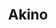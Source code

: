 ---
layout: place
title: "Akino"
permalink: /new-york/elmhurst/akino.html
stateAbbr: NY
stateName: New York
cityName: Elmhurst
seo:
  name: "Akino"
  type: Restaurant
  links: https://www.akinonewyork.com/
description: "An extensive menu of causal Japanese udon, donburi, & sushi in a modern, industrial dining room. Akino serves delicious sushi in Elmhurst, New York. Try fresh Japanese dishes for a great dining experience. Available for takeout, delivery, lunch, and dinner."
place_id: ChIJc6fmxaxfwokRnKatMHUC1PA
photos:
  - name: >-
      places/ChIJc6fmxaxfwokRnKatMHUC1PA/photos/AeeoHcKWeBcj8mY-bb8A-4e3o1nzqCOFEb4IlbGSm-uKbKUpN2f95PahMipboB6jkwWO821mt0gKL6HBweSV5kUyubtqFa5ws6ZrxHEH5NH_lq0yOPV4QaCWzbzsu3dJAm6ijUOkEvnceVjB8ET1R7L6C8WRAZfFpkNnX21V_tSlazKFBHhhibQvEzj8VHBUCBdMvclEi2SVLUwLgBnj_E4baTCc3ItG86e6_dNGFXr159MzUhlklEIknkxNuemkiRltD_cUobUQtCWMt3S4nIFn-rdhI0R1d53G7DlQN8Q8oWOzG7WTP43rmFpYPAEmrd5x-9RI8dDoij7dB_XxlkiOHqPi7CNgHtPqaHZofpvfAnI-QGKTaEgeHTllcbpLbCDUaUQjSbmpYVVf01eMV2wOfxl6vvCTjgfLpHPl2goXfG-fJJ4
    widthPx: 4032
    heightPx: 3024
    authorAttributions:
      - displayName: Han Thu
        uri: https://maps.google.com/maps/contrib/106119741715819873611
        photoUri: >-
          https://lh3.googleusercontent.com/a-/ALV-UjXBOnl6ngk4C_qXeR6YUe7rcGZVAOd8t90RfOrYsI1yBnZrrnvg-Q=s100-p-k-no-mo
    flagContentUri: >-
      https://www.google.com/local/imagery/report/?cb_client=maps_api_places.places_api&image_key=!1e10!2sCIHM0ogKEICAgICi44b01AE&hl=en-US
    googleMapsUri: >-
      https://www.google.com/maps/place//data=!3m4!1e2!3m2!1sCIHM0ogKEICAgICi44b01AE!2e10!4m2!3m1!1s0x89c25facc5e6a773:0xf0d4027530ada69c
  - name: >-
      places/ChIJc6fmxaxfwokRnKatMHUC1PA/photos/AeeoHcJrcoan_91OxSbHMbD6pBUhxpzDUR43df8a9o3UfP43uiQxMFrsx4HdXGnllsBuASZkm0njgI2DA5t-HIqwpC2JiIOWsPMnvNuXuASmnD5kJmMkSTzzq02qO3DSX2bG9PCIlxFlbeH14yq-KxchuZUOjLiGd1d1xzJC8-RjF9HzMExtOOd5ZpbLx-gtADxQC_Nmp9d9HYGzDQCa0kRMoCOqjQq-DmbqNcEL7Es0OJFEDsdvSRYnBwqtF8ttb2dUm946FhJggUB6K2aGkw1iJpuULXN52FnpOgxzd8437snAXg
    widthPx: 1000
    heightPx: 750
    authorAttributions:
      - displayName: Akino
        uri: https://maps.google.com/maps/contrib/102034561832410557527
        photoUri: >-
          https://lh3.googleusercontent.com/a-/ALV-UjXydb1Q6RgjOv5-dbptNiqSLr6QTjhtD-VnlSKTf6_PgESFnjo=s100-p-k-no-mo
    flagContentUri: >-
      https://www.google.com/local/imagery/report/?cb_client=maps_api_places.places_api&image_key=!1e10!2sAF1QipNz7CM9NaFbXaGE5YNXZ3rVa-OK4-BdrzJrT8ES&hl=en-US
    googleMapsUri: >-
      https://www.google.com/maps/place//data=!3m4!1e2!3m2!1sAF1QipNz7CM9NaFbXaGE5YNXZ3rVa-OK4-BdrzJrT8ES!2e10!4m2!3m1!1s0x89c25facc5e6a773:0xf0d4027530ada69c
  - name: >-
      places/ChIJc6fmxaxfwokRnKatMHUC1PA/photos/AeeoHcJbMJidO2p6N6hvcbYI7uZRHQ9gkLObeKjJpbCRgiuXekGRgtZI2JrpOa8whMI1Jsyv_ts-gtXnDrhvgCC6NqGRva0-duRDjzXvLnCINSwgUbbA4RVmJUVDOUKeMk5t19XbvXtCuQOzVYMdJT5WQ2DDvEE_pCy7mu54WYmWWoBXL-iLthaii9o5JcijH_OyIN767UyrunW4YTqwPmJtId_N_Q0QF0oCzU5KMxbObMtIg0Gh3JkREdyLjYQdTpFcqY1wRR-YNd7Z5kJZ1WEv6MfbMBXwd5WoLpyNG4MIeJRAQfRdtPw-R2aalC3whvbRGmZ_NLUE_eec59b4aRYLZMO6Kq91YqNokI5E5P49RI3u-ulQe93NJf4fTL1FwBsIwUAEWB-iJVyUOUtTUvQjxo_pSXR_lY_rxzwfNzp8QGgVtA
    widthPx: 4800
    heightPx: 3200
    authorAttributions:
      - displayName: Howard Stark
        uri: https://maps.google.com/maps/contrib/107156480493865660091
        photoUri: >-
          https://lh3.googleusercontent.com/a-/ALV-UjW5PixKMFpRnIEUuw4V3EXMF56LYYJgCDeDl3IlBndl7zYpVO8=s100-p-k-no-mo
    flagContentUri: >-
      https://www.google.com/local/imagery/report/?cb_client=maps_api_places.places_api&image_key=!1e10!2sCIHM0ogKEICAgMDInMDXaA&hl=en-US
    googleMapsUri: >-
      https://www.google.com/maps/place//data=!3m4!1e2!3m2!1sCIHM0ogKEICAgMDInMDXaA!2e10!4m2!3m1!1s0x89c25facc5e6a773:0xf0d4027530ada69c
  - name: >-
      places/ChIJc6fmxaxfwokRnKatMHUC1PA/photos/AeeoHcL9yV9TqyCifBTm9Gkcd6YXgbpzsYIbvnRyXhYqf4uezK3pv-DzP_uIbijz2Kv1s266U0DEil2mfoXtIRuYBlkYrjIwTkuGiR-y34kiJqm2DhAyWmWQC0J3zeGMWgU9DxyMQIxZQJmHyJXRLvVkHT9SjN2CLqo-u3WBgqany_7W5Ii8jXNQ-H2cFRYr5Kj2fZSfJomj2vaxnNOJSIPmln434k5OWIYdkLbJwZRwtIHJIqnJhVDjJuP0cf-6xPbKI68Arnw4-EzRXIwJBVv3DHiW6amSwDsD2rkT7-bEhkOyN8ePhZ9LrhzYh-gxfurQfRFcCdAvZVc5jBAaQjLBpqXVKLnP0uOy6gx9a78KGR-yBQi_dBQ9p5d3N02JIoFvpcmigeZlWQuL0oBW7igxF-21bBoVEsmRy8S7hqvL-WjL-A
    widthPx: 3024
    heightPx: 4032
    authorAttributions:
      - displayName: Lana Li
        uri: https://maps.google.com/maps/contrib/102423927056822325573
        photoUri: >-
          https://lh3.googleusercontent.com/a-/ALV-UjWVCU1RBrszSarxBMB20injN4T8_TQsH_WbDeN3NdNZc8jGn4l--g=s100-p-k-no-mo
    flagContentUri: >-
      https://www.google.com/local/imagery/report/?cb_client=maps_api_places.places_api&image_key=!1e10!2sCIHM0ogKEICAgMDIxIKVUw&hl=en-US
    googleMapsUri: >-
      https://www.google.com/maps/place//data=!3m4!1e2!3m2!1sCIHM0ogKEICAgMDIxIKVUw!2e10!4m2!3m1!1s0x89c25facc5e6a773:0xf0d4027530ada69c
  - name: >-
      places/ChIJc6fmxaxfwokRnKatMHUC1PA/photos/AeeoHcLIyHW9Jy9V1Dd4BOVzt2wRSitXORJiSTBM6tj7c0lJT-LEvOnwS2u1Q_dWIzlPutLD7noN_bwKJ1jari5j4h_DD3ekS9g2tn-CrGuCMQK7q5Up-zZES0hOKXJJSbetnEt1_jBS-CcEVXGQLLiQqlTZ35QjPdXIl6Ejs_b1iXnUqbRBTwjh2QNr__44Lc8jzZuae3sIyGmZpmydDP71G7rAbcVDiwJFXlCNUDq--3fB0DwjqSE-OKWy6n2CVQO8kFvpaWD4hCc2xRfM2Ca5wYDclT56lknWpj8MuhQ1-KplCrWYJQmMcPq0TUUDZoghrfTYiBrqpXI4vxVAPyW1bKf_L6eB2x4khG3aPIIJtcZy_N3zVDpWwS8qaUSfjZglYaZ5S0Mw-C23LthCBNa9TMME8gFucYZipcqxD93fVKNmaA
    widthPx: 3024
    heightPx: 4032
    authorAttributions:
      - displayName: Yvngumar
        uri: https://maps.google.com/maps/contrib/117741537574412396344
        photoUri: >-
          https://lh3.googleusercontent.com/a-/ALV-UjXD9lwzU-TUbUlB-aHjIB0-6IiRSX1a0ddcU680siv-0R9KtgEN7Q=s100-p-k-no-mo
    flagContentUri: >-
      https://www.google.com/local/imagery/report/?cb_client=maps_api_places.places_api&image_key=!1e10!2sCIHM0ogKEICAgMDIoNL8bg&hl=en-US
    googleMapsUri: >-
      https://www.google.com/maps/place//data=!3m4!1e2!3m2!1sCIHM0ogKEICAgMDIoNL8bg!2e10!4m2!3m1!1s0x89c25facc5e6a773:0xf0d4027530ada69c
  - name: >-
      places/ChIJc6fmxaxfwokRnKatMHUC1PA/photos/AeeoHcL4hnOgQ2f7P7a6cDqOGXLDg9MPwEYYNnQgnFKU8e9zf0Y3jJUMnkpBCx_QMcYDBGVhLu_GPUmsXlMAo1VsyXjn-4YyK97r2nvmwkoGbI_xajajhCeG4PgaQvzPaAfuR6t3HjtfDQDM_owEunkewjeGKGuXmewc2qROH15I8HzAKC_Y6VJzla9lnfe-MrMcsGweTyUNPbm019nkGZ83QKxcSiUGgB_obak4q6ziHbXr29zyKKpfVg0RyqpFWCVVVGc_kUuzq26iwR5djIQ-w7ePGnBSAXxcCCFN-xRFN1l7Q7-_HnCySwB7lse8ZExsiSGDJrJkX-0DszeE8Esk0s0Brpy5gvsukPrZ1x32ybdQFugACmCBBZhpE60aCQkQao6m95Af4WoxKM2Fgeqsq3zvDyFnFq3CyMY5WHIKLW6_xw
    widthPx: 4000
    heightPx: 3000
    authorAttributions:
      - displayName: pooky pk
        uri: https://maps.google.com/maps/contrib/106408528554234513528
        photoUri: >-
          https://lh3.googleusercontent.com/a-/ALV-UjWSIa2GUDOgdt3Hs0n_QgxJ80VDrudo5glvjrhWrerfyMFb-f-OCA=s100-p-k-no-mo
    flagContentUri: >-
      https://www.google.com/local/imagery/report/?cb_client=maps_api_places.places_api&image_key=!1e10!2sCIHM0ogKEICAgICLqOnbWg&hl=en-US
    googleMapsUri: >-
      https://www.google.com/maps/place//data=!3m4!1e2!3m2!1sCIHM0ogKEICAgICLqOnbWg!2e10!4m2!3m1!1s0x89c25facc5e6a773:0xf0d4027530ada69c
  - name: >-
      places/ChIJc6fmxaxfwokRnKatMHUC1PA/photos/AeeoHcL1U0BnqZ0QuL4V8_3PWT4Is-3ZuR1NvixMrkyvY9QthJYEhJfdQkntOsoficgDOFqlvXmS5yK_dr9Q6-yzVxyBZa83ClUJA3b2W7x7bfvpXkEdCzXY4IaZ_p6HuxLYSloxNpTSi-dcCHrqS1l9EvgZ0awSRy1qVulxRnWbx_tGIc-G-pROLXMpfk7-IhgsqRJAPLd3pRX2kJ-FRDez11sAFNtc0dwtPY5eZddHK2inTA6nxNLFEn3Ffl2bDxpMzoXYizW2-B2YDdAAgGp2sLj5PxqSYvl9jX2Nog7jyeCgiYi-A0Tt6r1TI8b-SlsSEU3HrQxZ_jAzakNtnI2pZUlfOIjmvNIKZ0l6xBFJCNJPLRm9dZ5raFcETfmF80j6CODqPwhDW-lIRl13ZMFTxR5aLy80cd1Qz_SfwPnq53GPrQ
    widthPx: 3600
    heightPx: 4800
    authorAttributions:
      - displayName: Anita Khabir
        uri: https://maps.google.com/maps/contrib/102605145246751433106
        photoUri: >-
          https://lh3.googleusercontent.com/a-/ALV-UjXdBWxBQ76TNYs_i5VhfVo083N0-91kzmI8XpytLiJEEbVPRh93=s100-p-k-no-mo
    flagContentUri: >-
      https://www.google.com/local/imagery/report/?cb_client=maps_api_places.places_api&image_key=!1e10!2sCIHM0ogKEICAgMDAhtyaDA&hl=en-US
    googleMapsUri: >-
      https://www.google.com/maps/place//data=!3m4!1e2!3m2!1sCIHM0ogKEICAgMDAhtyaDA!2e10!4m2!3m1!1s0x89c25facc5e6a773:0xf0d4027530ada69c
  - name: >-
      places/ChIJc6fmxaxfwokRnKatMHUC1PA/photos/AeeoHcIuFsqdJQlpJZrZnCbeRgmvlkcXXx5k7O1vPnBzDIiVSPboR7ei62RcS2CVvPCVLeZU7LheV2CqzHilqEpO-0_ll95h0ZRekhf4-3hGbxKHq4mXuPbg0OG8MPENgAEE9F-v7XWUWkKz4b6UAnsYzFG_8Plz776VprobHQiotBei6mnMejlopqBaKG--_VgDC5ax0KLKtQNKjlg8iK2u-cAd_3vnXIbzOvPXw_nrbUkrASbzujRYgvx_Y2LIlaclu5EsiWGxa3UfuONYFDUBDK8xYCTouLukaTSJ327Ay3c5_dIgwWsLok_9rPLmhwL9AUwdRS3vn_KEUIDYRvPJ7ii21eDAPM8uH-bpPHTYwe8FUNTe5jhsqHrHQhwIuBinijXxpRqX3XA_dc0cSQq6b-Q9A_65YdAkftLXCkNXo-RcOVr3
    widthPx: 3024
    heightPx: 4032
    authorAttributions:
      - displayName: ench4rm
        uri: https://maps.google.com/maps/contrib/106993724562760837895
        photoUri: >-
          https://lh3.googleusercontent.com/a/ACg8ocJehKOoorzmNOMSfqEPWXSaOk2Ufal0jcJSTD7BX8rguiC3k3w=s100-p-k-no-mo
    flagContentUri: >-
      https://www.google.com/local/imagery/report/?cb_client=maps_api_places.places_api&image_key=!1e10!2sCIHM0ogKEICAgIDb4-jqnQE&hl=en-US
    googleMapsUri: >-
      https://www.google.com/maps/place//data=!3m4!1e2!3m2!1sCIHM0ogKEICAgIDb4-jqnQE!2e10!4m2!3m1!1s0x89c25facc5e6a773:0xf0d4027530ada69c
  - name: >-
      places/ChIJc6fmxaxfwokRnKatMHUC1PA/photos/AeeoHcJ4SdAvU7CQy95IuohFym2Gu8v_vYDJbStqI1c7DwNZfHJkkwBFNh-PvkroJTdrTXJ0E3sWrVuuIwjWVnyY7qBLyo6XhJhn8W78gpB9-iwrJKoTGsd_Z7xZEGl_INEpO4Bs0VHO-zfUFjPXlJA8PHy8kS7Xof0I9sjwEi3dHKCjwW2gl8gmhx84UflkcFUh_iRKBqGvlUndC39uQ0Aw30Q6Fd55GWE63Xn04-n98MrELZ91WfHg3B5bopQOSgTbzWAhBOLXPcPgjd52Ge4IY8osXqQODb6Kqu_bY70nMVd9Rl1o03dHZytF25oV-jRaYPxLYrOtnPgHtTXAeotp9Djg_abzawfxG6MauwRM3jjWZ9A37ICCmKMy3IPVzk4DVPTdB39xbk144_7MAklfnFnn99WDR1EuDQRjQmblyozv61iZ
    widthPx: 3600
    heightPx: 4800
    authorAttributions:
      - displayName: Jutachon Bootsabong (Milk)
        uri: https://maps.google.com/maps/contrib/115046532451350571055
        photoUri: >-
          https://lh3.googleusercontent.com/a-/ALV-UjVrO-VWC4Wa-itqBNRq2HyKa8fpdJQhVBc5htJ0DMYygCy27BPy2w=s100-p-k-no-mo
    flagContentUri: >-
      https://www.google.com/local/imagery/report/?cb_client=maps_api_places.places_api&image_key=!1e10!2sCIHM0ogKEICAgIDD9NS09wE&hl=en-US
    googleMapsUri: >-
      https://www.google.com/maps/place//data=!3m4!1e2!3m2!1sCIHM0ogKEICAgIDD9NS09wE!2e10!4m2!3m1!1s0x89c25facc5e6a773:0xf0d4027530ada69c
  - name: >-
      places/ChIJc6fmxaxfwokRnKatMHUC1PA/photos/AeeoHcLIpt57Dgkzfgw0uOezwta3TKHv1JDDaMm6AyS4xnTIKQAhiSeIS5mVOpbhEKqsAIQw0NvZ65VYfowfwrD4kCCClVNgiDHRffbEJT1dZVEeww_tooIsvczGEO-EVXnfUNj5crUYq_mE7GWaiY_hkDUW3iPuwOBCkc6U4GcYKjpjdBOoE7kCmsktP8AQJ5ZdQzQm_LfQwZQQrsU01y4IaS-5A6WHgW7zLmIW_oHKAo9sT3IlqwuWAR2vwK9Jivipg2vbnbCQAYBQ9q4DySgutsJl-gFFNTUVbQaB82p3BPKSqtUHHlc4LstTkfY88pS-5S7jb_3zflpfSwQJuXVRYBFl44o3EkxdWRDW1xqlSHY46rK_ZCDA_XOFZoyCAwOuafO7mYQdUHIAtlU91Bk4pysDd2eFQWD6VmApal0VtS6sSzU
    widthPx: 3000
    heightPx: 4000
    authorAttributions:
      - displayName: Jelvis Ferreira
        uri: https://maps.google.com/maps/contrib/110404848055553481505
        photoUri: >-
          https://lh3.googleusercontent.com/a-/ALV-UjUJST_W9MNsTmZUI4QrHbNwH9hBJZZOSZ1o89ppfkvfb6DCJUm2bg=s100-p-k-no-mo
    flagContentUri: >-
      https://www.google.com/local/imagery/report/?cb_client=maps_api_places.places_api&image_key=!1e10!2sCIHM0ogKEICAgICXqM2YhAE&hl=en-US
    googleMapsUri: >-
      https://www.google.com/maps/place//data=!3m4!1e2!3m2!1sCIHM0ogKEICAgICXqM2YhAE!2e10!4m2!3m1!1s0x89c25facc5e6a773:0xf0d4027530ada69c
address: 82-80 Broadway, Elmhurst, NY 11373, USA
street: 82-80 Broadway
city: Elmhurst
state: NY
zip: '11373'
country: USA
neighborhood: Elmhurst
latitude: '40.741191'
longitude: '-73.881393'
accessibility_options:
  wheelchairAccessibleParking: true
  wheelchairAccessibleEntrance: true
  wheelchairAccessibleRestroom: true
  wheelchairAccessibleSeating: true
business_status: OPERATIONAL
name: Akino
google_maps_links:
  directionsUri: >-
    https://www.google.com/maps/dir//''/data=!4m7!4m6!1m1!4e2!1m2!1m1!1s0x89c25facc5e6a773:0xf0d4027530ada69c!3e0
  placeUri: https://maps.google.com/?cid=17353497966516479644
  writeAReviewUri: >-
    https://www.google.com/maps/place//data=!4m3!3m2!1s0x89c25facc5e6a773:0xf0d4027530ada69c!12e1
  reviewsUri: >-
    https://www.google.com/maps/place//data=!4m4!3m3!1s0x89c25facc5e6a773:0xf0d4027530ada69c!9m1!1b1
  photosUri: >-
    https://www.google.com/maps/place//data=!4m3!3m2!1s0x89c25facc5e6a773:0xf0d4027530ada69c!10e5
primary_type: Sushi Restaurant
opening_hours:
  regular: null
  current: null
secondary_opening_hours:
  regular:
    weekdayDescriptions: null
    type: null
  current:
    weekdayDescriptions: null
    type: null
phone: (718) 779-8280
price_level: PRICE_LEVEL_MODERATE
price_range: $30 &ndash; $50
rating: '4.3'
rating_count: 1418
website: https://www.akinonewyork.com/
reviews:
  - name: >-
      places/ChIJc6fmxaxfwokRnKatMHUC1PA/reviews/ChdDSUhNMG9nS0VJQ0FnTUR3bGE3LXV3RRAB
    relativePublishTimeDescription: 2 weeks ago
    rating: 4
    text:
      text: >-
        Recently came back here with my friend and honestly, you can’t ask for
        more it’s super delicious. The fish seems fresh and you can see the
        sushi chef’s right there cutting and slicing everything. I’d say the
        portions for the appetizers and stuff on the menu are kind of small but
        it makes sense. Our waiter attended us maybe once or twice but I like
        that since we don’t have to be interrupted. Overall, it’s such a nice
        place. I think it could be a little more affordable, but you can’t
        really beat the price when it comes to 2025.
      languageCode: en
    originalText:
      text: >-
        Recently came back here with my friend and honestly, you can’t ask for
        more it’s super delicious. The fish seems fresh and you can see the
        sushi chef’s right there cutting and slicing everything. I’d say the
        portions for the appetizers and stuff on the menu are kind of small but
        it makes sense. Our waiter attended us maybe once or twice but I like
        that since we don’t have to be interrupted. Overall, it’s such a nice
        place. I think it could be a little more affordable, but you can’t
        really beat the price when it comes to 2025.
      languageCode: en
    authorAttribution:
      displayName: Danielle Sato
      uri: https://www.google.com/maps/contrib/109805133016795875350/reviews
      photoUri: >-
        https://lh3.googleusercontent.com/a-/ALV-UjWaeA3Z0PpphxlFbrmB1xglzl3Jiv_1fTTEl4PlxFfJkjjEiQg=s128-c0x00000000-cc-rp-mo-ba3
    publishTime: '2025-03-27T08:39:02.489825Z'
    flagContentUri: >-
      https://www.google.com/local/review/rap/report?postId=ChdDSUhNMG9nS0VJQ0FnTUR3bGE3LXV3RRAB&d=17924085&t=1
    googleMapsUri: >-
      https://www.google.com/maps/reviews/data=!4m6!14m5!1m4!2m3!1sChdDSUhNMG9nS0VJQ0FnTUR3bGE3LXV3RRAB!2m1!1s0x89c25facc5e6a773:0xf0d4027530ada69c
  - name: >-
      places/ChIJc6fmxaxfwokRnKatMHUC1PA/reviews/ChdDSUhNMG9nS0VJQ0FnTURRamZPdjl3RRAB
    relativePublishTimeDescription: a month ago
    rating: 4
    text:
      text: >-
        I’ve came here several times when Akino had the outdoor seating in the
        parking lot and also experienced the indoor seating. The outdoor seating
        was a bit uncomfortable, so glad they got rid of it.


        The service has been pretty good. I’ve never had an issue except for the
        time I found something in my water and asked for a new one. The food
        itself is good! I love the variety of menu items and no limit on sashimi
        is great.


        This is one of the only two Japanese spots I go to in the area. I would
        recommend this spot to anyone visiting Elmhurst or craving for sushi and
        sashimi or even for a special occasion.
      languageCode: en
    originalText:
      text: >-
        I’ve came here several times when Akino had the outdoor seating in the
        parking lot and also experienced the indoor seating. The outdoor seating
        was a bit uncomfortable, so glad they got rid of it.


        The service has been pretty good. I’ve never had an issue except for the
        time I found something in my water and asked for a new one. The food
        itself is good! I love the variety of menu items and no limit on sashimi
        is great.


        This is one of the only two Japanese spots I go to in the area. I would
        recommend this spot to anyone visiting Elmhurst or craving for sushi and
        sashimi or even for a special occasion.
      languageCode: en
    authorAttribution:
      displayName: Jessica Deng
      uri: https://www.google.com/maps/contrib/108131938939792542236/reviews
      photoUri: >-
        https://lh3.googleusercontent.com/a-/ALV-UjWbozhrJNd86RIfBd0tXgQAQTu9TwfAwoq7F3lqs9mR8BPt9yYK7g=s128-c0x00000000-cc-rp-mo-ba3
    publishTime: '2025-03-13T00:27:10.188334Z'
    flagContentUri: >-
      https://www.google.com/local/review/rap/report?postId=ChdDSUhNMG9nS0VJQ0FnTURRamZPdjl3RRAB&d=17924085&t=1
    googleMapsUri: >-
      https://www.google.com/maps/reviews/data=!4m6!14m5!1m4!2m3!1sChdDSUhNMG9nS0VJQ0FnTURRamZPdjl3RRAB!2m1!1s0x89c25facc5e6a773:0xf0d4027530ada69c
  - name: >-
      places/ChIJc6fmxaxfwokRnKatMHUC1PA/reviews/ChdDSUhNMG9nS0VJQ0FnTURJb05MOHpnRRAB
    relativePublishTimeDescription: a week ago
    rating: 3
    text:
      text: >-
        There are a couple reasons why I rated this place so low. Mainly just
        centered on pricing alone. For nearly $50!! which is what you have to
        pay for if you want the buffet special you get access to their entire
        list of sushi rolls which they have plenty of options which I will give
        them added points for variety on the menu. Their takeout boxes are crazy
        priced as in you can get a few signature rolls or so for their least
        price which would be close to $25 and trust me you won’t be filled on
        that. If you waste any food they will add that to your bill depending on
        what was ordered specifically and what quantity. If you want to take any
        leftovers home I believe it would $20 to your bill as well. They add
        gratuity as not a tip but a mandatory payment on your bill. The place is
        also kind of squished together as in not much place to bring your family
        or group of friends if you want to dine in since it’s always busy. There
        are a handful of people cooking and working the joint so at least the
        wait time is not bad 5-10 mins tops depending on what you ordered. You
        have to circle everything you want on a menu before you order and be
        careful as in buffets you tend to fill up much faster then anticipated.
        Circle a few things you can handle eating so you avoid any extra fees
        and if you want to eat more you can do so by asking for another menu.
        They do have soju as well as some drinks on the bar.
      languageCode: en
    originalText:
      text: >-
        There are a couple reasons why I rated this place so low. Mainly just
        centered on pricing alone. For nearly $50!! which is what you have to
        pay for if you want the buffet special you get access to their entire
        list of sushi rolls which they have plenty of options which I will give
        them added points for variety on the menu. Their takeout boxes are crazy
        priced as in you can get a few signature rolls or so for their least
        price which would be close to $25 and trust me you won’t be filled on
        that. If you waste any food they will add that to your bill depending on
        what was ordered specifically and what quantity. If you want to take any
        leftovers home I believe it would $20 to your bill as well. They add
        gratuity as not a tip but a mandatory payment on your bill. The place is
        also kind of squished together as in not much place to bring your family
        or group of friends if you want to dine in since it’s always busy. There
        are a handful of people cooking and working the joint so at least the
        wait time is not bad 5-10 mins tops depending on what you ordered. You
        have to circle everything you want on a menu before you order and be
        careful as in buffets you tend to fill up much faster then anticipated.
        Circle a few things you can handle eating so you avoid any extra fees
        and if you want to eat more you can do so by asking for another menu.
        They do have soju as well as some drinks on the bar.
      languageCode: en
    authorAttribution:
      displayName: Yvngumar
      uri: https://www.google.com/maps/contrib/117741537574412396344/reviews
      photoUri: >-
        https://lh3.googleusercontent.com/a-/ALV-UjXD9lwzU-TUbUlB-aHjIB0-6IiRSX1a0ddcU680siv-0R9KtgEN7Q=s128-c0x00000000-cc-rp-mo-ba4
    publishTime: '2025-04-06T04:58:42.501232Z'
    flagContentUri: >-
      https://www.google.com/local/review/rap/report?postId=ChdDSUhNMG9nS0VJQ0FnTURJb05MOHpnRRAB&d=17924085&t=1
    googleMapsUri: >-
      https://www.google.com/maps/reviews/data=!4m6!14m5!1m4!2m3!1sChdDSUhNMG9nS0VJQ0FnTURJb05MOHpnRRAB!2m1!1s0x89c25facc5e6a773:0xf0d4027530ada69c
  - name: >-
      places/ChIJc6fmxaxfwokRnKatMHUC1PA/reviews/ChZDSUhNMG9nS0VJQ0FnTUNBMnZ6blRREAE
    relativePublishTimeDescription: 2 months ago
    rating: 5
    text:
      text: >-
        Took the boys out tonight for some of the best sushi in NYC! Akino
        (82-80 Broadway, Elmhurst, NY 11373)We went here at around 5PM and the
        place was very busy for early dinner. I can imagine how busy this place
        can get during the weekends

        The sushi was so good and their dinner menu

        included unlimited sashimi. My sons loved everything from the soup,the
        rolls, tempura, and sashimi. Go with a big group so

        you get to try more things. I went mainly for the

        sashimi salmon and it is out of this world. Great quality fish and
        fresh. It is where every meal is a journey of flavor and culture. Highly
        Recommended! #akino #Queens
      languageCode: en
    originalText:
      text: >-
        Took the boys out tonight for some of the best sushi in NYC! Akino
        (82-80 Broadway, Elmhurst, NY 11373)We went here at around 5PM and the
        place was very busy for early dinner. I can imagine how busy this place
        can get during the weekends

        The sushi was so good and their dinner menu

        included unlimited sashimi. My sons loved everything from the soup,the
        rolls, tempura, and sashimi. Go with a big group so

        you get to try more things. I went mainly for the

        sashimi salmon and it is out of this world. Great quality fish and
        fresh. It is where every meal is a journey of flavor and culture. Highly
        Recommended! #akino #Queens
      languageCode: en
    authorAttribution:
      displayName: Eric Helferich
      uri: https://www.google.com/maps/contrib/103044406618663302299/reviews
      photoUri: >-
        https://lh3.googleusercontent.com/a/ACg8ocIzHISkYkHWptQoQ_ffRzvWyfhvQIdc4J5qLPV1e4htDAa91Q=s128-c0x00000000-cc-rp-mo-ba4
    publishTime: '2025-01-31T04:00:31.300277Z'
    flagContentUri: >-
      https://www.google.com/local/review/rap/report?postId=ChZDSUhNMG9nS0VJQ0FnTUNBMnZ6blRREAE&d=17924085&t=1
    googleMapsUri: >-
      https://www.google.com/maps/reviews/data=!4m6!14m5!1m4!2m3!1sChZDSUhNMG9nS0VJQ0FnTUNBMnZ6blRREAE!2m1!1s0x89c25facc5e6a773:0xf0d4027530ada69c
  - name: >-
      places/ChIJc6fmxaxfwokRnKatMHUC1PA/reviews/ChZDSUhNMG9nS0VJQ0FnTUNJNktQb0RBEAE
    relativePublishTimeDescription: 2 weeks ago
    rating: 5
    text:
      text: >-
        Made reservations in advance for a party of 8 on a Saturday evening. Our
        table was ready as we got there and they have a time limit of 2 hrs.
        Very efficient AYCE ordering system, where you write down the number of
        plates you want for each respective item. We HAD to get their sashimi
        pieces, which were thinly sliced and very fresh! We DOWNED the platter
        in 10 min LOL Reasonably priced AYCE prices for lunch + dinner as well,
        considering their quality.


        Service is great as well! They also have a newly built section, which
        was bright and clean. Highly recommend if you're in the Elmhurst area,
        but be sure to make reservations in advance as it's a very popular spot!
      languageCode: en
    originalText:
      text: >-
        Made reservations in advance for a party of 8 on a Saturday evening. Our
        table was ready as we got there and they have a time limit of 2 hrs.
        Very efficient AYCE ordering system, where you write down the number of
        plates you want for each respective item. We HAD to get their sashimi
        pieces, which were thinly sliced and very fresh! We DOWNED the platter
        in 10 min LOL Reasonably priced AYCE prices for lunch + dinner as well,
        considering their quality.


        Service is great as well! They also have a newly built section, which
        was bright and clean. Highly recommend if you're in the Elmhurst area,
        but be sure to make reservations in advance as it's a very popular spot!
      languageCode: en
    authorAttribution:
      displayName: Veronica Leong
      uri: https://www.google.com/maps/contrib/106224111647418737820/reviews
      photoUri: >-
        https://lh3.googleusercontent.com/a-/ALV-UjVL6-6ckNbPO7pb_Bisfjmo22YgNuPqnLehpCYgMPEweXiGjy-9=s128-c0x00000000-cc-rp-mo-ba4
    publishTime: '2025-03-29T23:21:53.683046Z'
    flagContentUri: >-
      https://www.google.com/local/review/rap/report?postId=ChZDSUhNMG9nS0VJQ0FnTUNJNktQb0RBEAE&d=17924085&t=1
    googleMapsUri: >-
      https://www.google.com/maps/reviews/data=!4m6!14m5!1m4!2m3!1sChZDSUhNMG9nS0VJQ0FnTUNJNktQb0RBEAE!2m1!1s0x89c25facc5e6a773:0xf0d4027530ada69c
parking_options:
  freeParkingLot: true
  freeStreetParking: true
  valetParking: false
payment_options:
  acceptsCreditCards: true
  acceptsDebitCards: true
  acceptsCashOnly: false
  acceptsNfc: true
allow_dogs: null
curbside_pickup: null
delivery: true
dine_in: true
good_for_children: true
good_for_groups: true
good_for_sports: false
live_music: false
menu_for_children: false
outdoor_seating: null
reservable: true
restroom: true
serves_beer: true
serves_breakfast: false
serves_brunch: false
serves_cocktails: null
serves_coffee: false
serves_dinner: true
serves_dessert: true
serves_lunch: true
serves_vegetarian_food: false
serves_wine: true
takeout: true
summary: >-
  An extensive menu of causal Japanese udon, donburi, & sushi in a modern,
  industrial dining room.

---